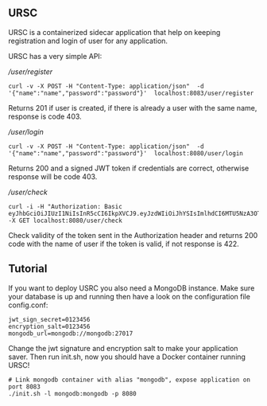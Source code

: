 ## URSC

URSC is a containerized sidecar application that help on keeping registration and login of user for any application.

URSC has a very simple API:

*/user/register*
```
curl -v -X POST -H "Content-Type: application/json"  -d '{"name":"name","password":"password"}'  localhost:8083/user/register
```
Returns 201 if user is created, if there is already  a user with the same name, response is code 403.

*/user/login*

```
curl -v -X POST -H "Content-Type: application/json"  -d '{"name":"name","password":"password"}'  localhost:8080/user/login
```
Returns 200 and a signed JWT token if credentials are correct, otherwise response will be code 403.

*/user/check*

```
curl -i -H "Authorization: Basic eyJhbGciOiJIUzI1NiIsInR5cCI6IkpXVCJ9.eyJzdWIiOiJhYSIsImlhdCI6MTU5NzA3OTUwMCwiZXhwIjoxNTk3MDgzMTAwfQ.VCGsGjpAMEVUzQu2twamNUrbFeyjNECGjeq0nxlDlm1" -X GET localhost:8080/user/check
```
Check validity of the token sent in the Authorization header and returns 200 code with the name of user if the token is valid, if not response is 422.

## Tutorial

If you want to deploy USRC you also need a MongoDB instance. Make sure your database is up and running then have a look on the configuration file config.conf:

```
jwt_sign_secret=0123456
encryption_salt=0123456
mongodb_url=mongodb://mongodb:27017
```

Change the jwt signature and encryption salt to make your application saver. Then run init.sh, now you should have a Docker container running URSC!



```
# Link mongodb container with alias "mongodb", expose application on port 8083
./init.sh -l mongodb:mongodb -p 8080 
```


